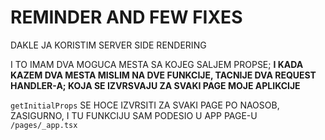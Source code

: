 # REMINDER AND FEW FIXES

DAKLE JA KORISTIM SERVER SIDE RENDERING

I TO IMAM DVA MOGUCA MESTA SA KOJEG SALJEM PROPSE; **I KADA KAZEM DVA MESTA MISLIM NA DVE FUNKCIJE, TACNIJE DVA REQUEST HANDLER-A; KOJA SE IZVRSVAJU ZA SVAKI PAGE MOJE APLIKCIJE**

`getInitialProps` SE HOCE IZVRSITI ZA SVAKI PAGE PO NAOSOB, ZASIGURNO, I TU FUNKCIJU SAM PODESIO U APP PAGE-U `/pages/_app.tsx`
